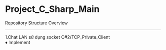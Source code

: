 # Project_C_Sharp_Main
Repository Structure Overview

---

1.Chat LAN sử dụng socket C#2/TCP_Private_Client
<br>
♦ Implement
